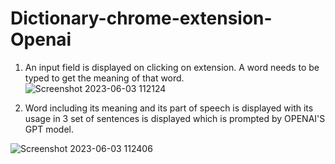# Dictionary-chrome-extension-Openai

1. An input field is displayed on clicking on extension. A word needs to be typed to get the meaning of that word.
![Screenshot 2023-06-03 112124](https://github.com/pranav1909/Dictionary-chrome-extension-Openai/assets/79890683/401b55ae-c15d-4336-bc1d-5d5cc209b432)

2. Word including its meaning and its part of speech is displayed with its usage in 3 set of sentences is displayed which is prompted by OPENAI'S GPT model.

![Screenshot 2023-06-03 112406](https://github.com/pranav1909/Dictionary-chrome-extension-Openai/assets/79890683/dc01182a-8973-46fa-9964-7ce2ae612ba1)
